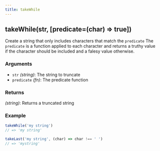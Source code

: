 ```yaml
---
title: takeWhile
---
```


## takeWhile(str, [predicate=(char) => true])

Create a string that only includes characters that match the `predicate`
The `predicate` is a function applied to each character
 and returns a truthy value if the character should be included and a falesy value otherwise.  


### Arguments
* `str` *(string)*: The string to truncate
* `predicate` *(fn)*: The predicate function

### Returns
*(string)*: Returns a truncated string 


### Example
```js
takeWhile('my string')
// => 'my string'

takeLast('my string', (char) => char !== ' ')
// => 'mystring'
```
